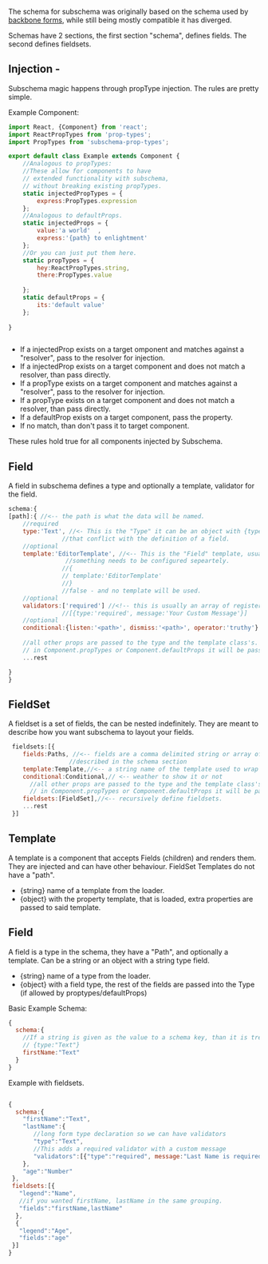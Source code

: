 
The schema for subschema was originally based on the schema used by [backbone forms](https://github.com/powmedia/backbone-forms),  while still being mostly compatible it has diverged. 

Schemas have 2 sections, the first section "schema", defines fields. The second defines fieldsets.

## Injection - 
Subschema magic happens through propType injection.  The rules are pretty simple.

Example Component:

```js static
import React, {Component} from 'react';
import ReactPropTypes from 'prop-types';
import PropTypes from 'subschema-prop-types';

export default class Example extends Component {
    //Analogous to propTypes:
    //These allow for components to have 
    // extended functionality with subschema, 
    // without breaking existing propTypes.
    static injectedPropTypes = {
        express:PropTypes.expression
    };
    //Analogous to defaultProps.
    static injectedProps = {
        value:'a world'  ,
        express:'{path} to enlightment'
    };
    //Or you can just put them here.
    static propTypes = {
        hey:ReactPropTypes.string,
        there:PropTypes.value
          
    };
    static defaultProps = {
        its:'default value'
    };
    
}



```
 
 
 * If a injectedProp exists on a target omponent and matches against a "resolver", pass to the resolver for injection.
 * If a injectedProp exists on a target component and does not match a resolver, than pass directly.
 * If a propType exists on a target component and matches against a "resolver", pass to the resolver for injection.
 * If a propType exists on a target component and does not match a resolver, than pass directly.
 * If a defaultProp exists on a target component, pass the property.
 * If no match, than don't pass it to target component.


These rules hold true for all components injected by Subschema.

## Field
A field in subschema defines a type and optionally a template, validator for the field.
```js static
schema:{
[path]:{ //<-- the path is what the data will be named.
    //required
    type:'Text', //<- This is the "Type" it can be an object with {type:'Text'} also if there are configurations,
               //that conflict with the definition of a field.
    //optional
    template:'EditorTemplate', //<-- This is the "Field" template, usually handles errors and wraps a type. it can be an object if
                //something needs to be configured sepeartely.
               //{
               // template:'EditorTemplate'
               //}
               //false - and no template will be used.
    //optional
    validators:['required'] //<!-- this is usually an array of registered validators, you can however pass options,
               //[{type:'required', message:'Your Custom Message'}]
    //optional
    conditional:{listen:'<path>', dismiss:'<path>', operator:'truthy'} //<-- this allows for a field to be conditionally displaed          
    
    //all other props are passed to the type and the template class's.  If the name matches an entry
    // in Component.propTypes or Component.defaultProps it will be passed in.          
    ...rest           

}           
}

```

## FieldSet
A fieldset is a set of fields, the can be nested indefinitely.   They are meant to describe how you want subschema to layout
your fields.

```js static
 fieldsets:[{
    fields:Paths, //<-- fields are a comma delimited string or array of string set of fields matching the paths 
                 //described in the schema section
    template:Template,//<-- a string name of the template used to wrap fields
    conditional:Conditional,// <-- weather to show it or not
      //all other props are passed to the type and the template class's.  If the name matches an entry
      // in Component.propTypes or Component.defaultProps it will be passed in to template.          
    fieldsets:[FieldSet],//<-- recursively define fieldsets.
    ...rest
 }]

```

## Template
A template is a component that accepts Fields (children) and renders them.  They are injected and can have other behaviour.
FieldSet Templates do not have a "path".
 * {string} name of a template from the loader.
 * {object} with the property template, that is loaded, extra properties are passed to said template.

## Field
A field is a type in the schema, they have a "Path", and optionally a template.  Can be a string or an object with
a string type field.
 * {string} name of a type from the loader.
 * {object} with a field type, the rest of the fields are passed into the Type (if allowed by proptypes/defaultProps)

Basic Example Schema:

```js static
{
  schema:{
    //If a string is given as the value to a schema key, than it is treated as {type:<string>} or in this case
    // {type:"Text"}
    firstName:"Text"
  }
}


```
Example with fieldsets.
```js static

{
  schema:{
    "firstName":"Text",
    "lastName":{
       //long form type declaration so we can have validators
       "type":"Text",
       //This adds a required validator with a custom message
       "validators":[{"type":"required", message:"Last Name is required"}]
    },
    "age":"Number"
 },
 fieldsets:[{
   "legend":"Name",
   //if you wanted firstName, lastName in the same grouping.
   "fields":"firstName,lastName"
  },
  {
   "legend":"Age",
   "fields":"age"
 }]
}
```




